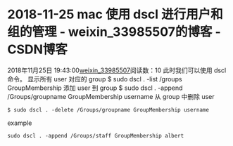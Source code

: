 # 2018-11-25 mac 使用 dscl 进行用户和组的管理 - weixin_33985507的博客 - CSDN博客
2018年11月25日 19:43:00[weixin_33985507](https://me.csdn.net/weixin_33985507)阅读数：10
此时我们可以使用 dscl 命令。
显示所有 user 对应的 group
$ sudo dscl . -list /groups GroupMembership
添加 user 到 group
$ sudo dscl . -append /Groups/groupname GroupMembership username
从 group 中删除 user
```
$ sudo dscl . -delete /Groups/groupname GroupMembership username
```
example
```
sudo dscl . -append /Groups/staff GroupMembership albert
```
